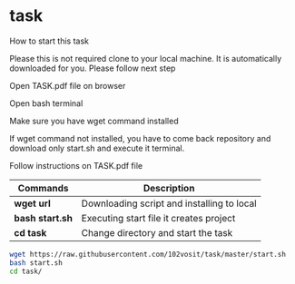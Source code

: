 # task

How to start this task

Please this is not required clone to your local machine. It is automatically downloaded for you. Please follow next step

Open TASK.pdf file on browser

Open bash terminal

Make sure you have wget command installed

If wget command not installed, you have to come back repository and download only start.sh and execute it terminal.

Follow instructions on TASK.pdf file

| Commands | Description |
|----------|----------|
| **wget url** | Downloading script and installing to local |
| **bash start.sh** | Executing start file it creates project |
| **cd task** | Change directory and start the task |

```bash
wget https://raw.githubusercontent.com/102vosit/task/master/start.sh
bash start.sh
cd task/
```
